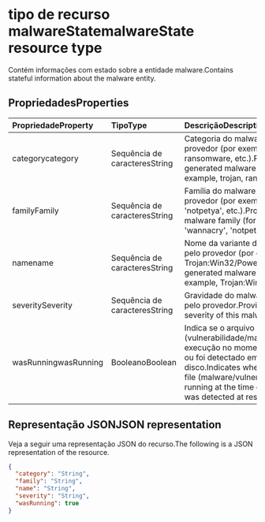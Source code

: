 # <a name="malwarestate-resource-type"></a><span data-ttu-id="140df-101">tipo de recurso malwareState</span><span class="sxs-lookup"><span data-stu-id="140df-101">malwareState resource type</span></span>

<span data-ttu-id="140df-102">Contém informações com estado sobre a entidade malware.</span><span class="sxs-lookup"><span data-stu-id="140df-102">Contains stateful information about the malware entity.</span></span>

## <a name="properties"></a><span data-ttu-id="140df-103">Propriedades</span><span class="sxs-lookup"><span data-stu-id="140df-103">Properties</span></span>

| <span data-ttu-id="140df-104">Propriedade</span><span class="sxs-lookup"><span data-stu-id="140df-104">Property</span></span>   | <span data-ttu-id="140df-105">Tipo</span><span class="sxs-lookup"><span data-stu-id="140df-105">Type</span></span>|<span data-ttu-id="140df-106">Descrição</span><span class="sxs-lookup"><span data-stu-id="140df-106">Description</span></span>|
|:---------------|:--------|:----------|
|<span data-ttu-id="140df-107">category</span><span class="sxs-lookup"><span data-stu-id="140df-107">category</span></span>|<span data-ttu-id="140df-108">Sequência de caracteres</span><span class="sxs-lookup"><span data-stu-id="140df-108">String</span></span>|<span data-ttu-id="140df-109">Categoria do malware gerado pelo provedor (por exemplo, trojan, ransomware, etc.).</span><span class="sxs-lookup"><span data-stu-id="140df-109">Provider-generated malware category (for example, trojan, ransomware, etc.).</span></span>|
|<span data-ttu-id="140df-110">family</span><span class="sxs-lookup"><span data-stu-id="140df-110">Family</span></span>|<span data-ttu-id="140df-111">Sequência de caracteres</span><span class="sxs-lookup"><span data-stu-id="140df-111">String</span></span>|<span data-ttu-id="140df-112">Família do malware gerada pelo provedor (por exemplo, 'wannacry', 'notpetya', etc.).</span><span class="sxs-lookup"><span data-stu-id="140df-112">Provider-generated malware family (for example, 'wannacry', 'notpetya', etc.).</span></span>|
|<span data-ttu-id="140df-113">name</span><span class="sxs-lookup"><span data-stu-id="140df-113">name</span></span>|<span data-ttu-id="140df-114">Sequência de caracteres</span><span class="sxs-lookup"><span data-stu-id="140df-114">String</span></span>|<span data-ttu-id="140df-115">Nome da variante do malware gerado pelo provedor (por exemplo, Trojan:Win32/Powessere.H).</span><span class="sxs-lookup"><span data-stu-id="140df-115">Provider-generated malware variant name (for example, Trojan:Win32/Powessere.H).</span></span>|
|<span data-ttu-id="140df-116">severity</span><span class="sxs-lookup"><span data-stu-id="140df-116">Severity</span></span>|<span data-ttu-id="140df-117">Sequência de caracteres</span><span class="sxs-lookup"><span data-stu-id="140df-117">String</span></span>|<span data-ttu-id="140df-118">Gravidade do malware determinada pelo provedor.</span><span class="sxs-lookup"><span data-stu-id="140df-118">Provider-determined severity of this malware.</span></span>|
|<span data-ttu-id="140df-119">wasRunning</span><span class="sxs-lookup"><span data-stu-id="140df-119">wasRunning</span></span>|<span data-ttu-id="140df-120">Booleano</span><span class="sxs-lookup"><span data-stu-id="140df-120">Boolean</span></span>|<span data-ttu-id="140df-121">Indica se o arquivo detectado (vulnerabilidade/malware) estava em execução no momento da detecção ou foi detectado em repouso no disco.</span><span class="sxs-lookup"><span data-stu-id="140df-121">Indicates whether the detected file (malware/vulnerability) was running at the time of detection or was detected at rest on the disk.</span></span>|

## <a name="json-representation"></a><span data-ttu-id="140df-122">Representação JSON</span><span class="sxs-lookup"><span data-stu-id="140df-122">JSON representation</span></span>

<span data-ttu-id="140df-123">Veja a seguir uma representação JSON do recurso.</span><span class="sxs-lookup"><span data-stu-id="140df-123">The following is a JSON representation of the resource.</span></span>

<!-- {
  "blockType": "resource",
  "optionalProperties": [

  ],
  "@odata.type": "microsoft.graph.malwareState"
}-->

```json
{
  "category": "String",
  "family": "String",
  "name": "String",
  "severity": "String",
  "wasRunning": true
}

```

<!-- uuid: 8fcb5dbc-d5aa-4681-8e31-b001d5168d79
2015-10-25 14:57:30 UTC -->
<!-- {
  "type": "#page.annotation",
  "description": "malwareState resource",
  "keywords": "",
  "section": "documentation",
  "tocPath": ""
}-->
